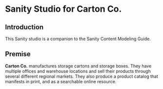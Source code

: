 # Sanity Studio for Carton Co.

## Introduction

This Sanity studio is a companion to the Sanity Content Modeling Guide.

## Premise

**Carton Co.** manufactures storage cartons and storage boxes. They have multiple offices and warehouse locations and sell their products through several different regional markets. They also produce a product catalog that manifests in print, and as a searchable online resource.
